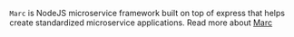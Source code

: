 ```Marc``` is NodeJS microservice framework built on top of express that helps create standardized microservice applications.
Read more about [Marc](https://urbanclap-engg.github.io/marc/#/)
